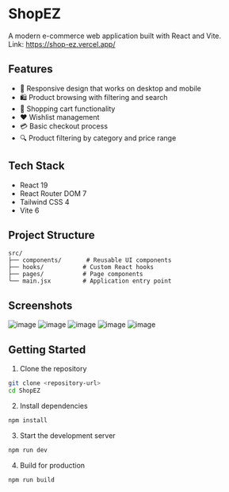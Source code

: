 # ShopEZ

A modern e-commerce web application built with React and Vite.  
Link: https://shop-ez.vercel.app/

## Features

- 📱 Responsive design that works on desktop and mobile
- 🛍️ Product browsing with filtering and search
- 🛒 Shopping cart functionality
- ❤️ Wishlist management
- 💳 Basic checkout process
- 🔍 Product filtering by category and price range

## Tech Stack

- React 19
- React Router DOM 7
- Tailwind CSS 4
- Vite 6

## Project Structure

```
src/
├── components/       # Reusable UI components
├── hooks/           # Custom React hooks
├── pages/           # Page components
└── main.jsx         # Application entry point
```

## Screenshots
![image](https://github.com/user-attachments/assets/28608262-e645-4396-a51f-932be66ad850)
![image](https://github.com/user-attachments/assets/be43f4a9-297e-451a-8e72-1d747e77f484)
![image](https://github.com/user-attachments/assets/d8228427-807f-47be-9d19-d2f1dc014cd2)
![image](https://github.com/user-attachments/assets/31790097-2bb4-472e-aca4-f1fa10cb2bfb)
![image](https://github.com/user-attachments/assets/b9b1dabb-eb12-4c1f-8abd-f8c7307ce5cf)

## Getting Started

1. Clone the repository
```bash
git clone <repository-url>
cd ShopEZ
```

2. Install dependencies
```bash
npm install
```

3. Start the development server
```bash
npm run dev
```

4. Build for production
```bash
npm run build
```


